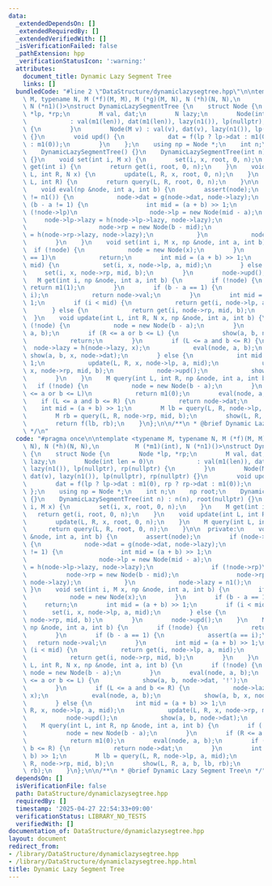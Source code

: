```yaml
---
data:
  _extendedDependsOn: []
  _extendedRequiredBy: []
  _extendedVerifiedWith: []
  _isVerificationFailed: false
  _pathExtension: hpp
  _verificationStatusIcon: ':warning:'
  attributes:
    document_title: Dynamic Lazy Segment Tree
    links: []
  bundledCode: "#line 2 \"DataStructure/dynamiclazysegtree.hpp\"\n\ntemplate <typename\
    \ M, typename N, M (*f)(M, M), M (*g)(M, N), N (*h)(N, N),\n          M (*m1)(int),\
    \ N (*n1)()>\nstruct DynamicLazySegmentTree {\n    struct Node {\n        Node\
    \ *lp, *rp;\n        M val, dat;\n        N lazy;\n        Node(int len = 0)\n\
    \            : val(m1(len)), dat(m1(len)), lazy(n1()), lp(nullptr), rp(nullptr)\
    \ {\n        }\n        Node(M v) : val(v), dat(v), lazy(n1()), lp(nullptr), rp(nullptr)\
    \ {}\n        void upd() {\n            dat = f(lp ? lp->dat : m1(0), rp ? rp->dat\
    \ : m1(0));\n        }\n    };\n    using np = Node *;\n    int n;\n    np root;\n\
    \    DynamicLazySegmentTree() {}\n    DynamicLazySegmentTree(int n) : n(n), root(nullptr)\
    \ {}\n    void set(int i, M x) {\n        set(i, x, root, 0, n);\n    }\n    M\
    \ get(int i) {\n        return get(i, root, 0, n);\n    }\n    void update(int\
    \ L, int R, N x) {\n        update(L, R, x, root, 0, n);\n    }\n    M query(int\
    \ L, int R) {\n        return query(L, R, root, 0, n);\n    }\n\n  private:\n\
    \    void eval(np &node, int a, int b) {\n        assert(node);\n        if (node->lazy\
    \ != n1()) {\n            node->dat = g(node->dat, node->lazy);\n            if\
    \ (b - a != 1) {\n                int mid = (a + b) >> 1;\n                if\
    \ (!node->lp)\n                    node->lp = new Node(mid - a);\n           \
    \     node->lp->lazy = h(node->lp->lazy, node->lazy);\n                if (!node->rp)\n\
    \                    node->rp = new Node(b - mid);\n                node->rp->lazy\
    \ = h(node->rp->lazy, node->lazy);\n            }\n            node->lazy = n1();\n\
    \        }\n    }\n    void set(int i, M x, np &node, int a, int b) {\n      \
    \  if (!node) {\n            node = new Node(x);\n        }\n        if (b - a\
    \ == 1)\n            return;\n        int mid = (a + b) >> 1;\n        if (i <\
    \ mid) {\n            set(i, x, node->lp, a, mid);\n        } else {\n       \
    \     set(i, x, node->rp, mid, b);\n        }\n        node->upd();\n    }\n \
    \   M get(int i, np &node, int a, int b) {\n        if (!node) {\n           \
    \ return m1(1);\n        }\n        if (b - a == 1) {\n            assert(a ==\
    \ i);\n            return node->val;\n        }\n        int mid = (a + b) >>\
    \ 1;\n        if (i < mid) {\n            return get(i, node->lp, a, mid);\n \
    \       } else {\n            return get(i, node->rp, mid, b);\n        }\n  \
    \  }\n    void update(int L, int R, N x, np &node, int a, int b) {\n        if\
    \ (!node) {\n            node = new Node(b - a);\n        }\n        eval(node,\
    \ a, b);\n        if (R <= a or b <= L) {\n            show(a, b, node->dat, '!');\n\
    \            return;\n        }\n        if (L <= a and b <= R) {\n          \
    \  node->lazy = h(node->lazy, x);\n            eval(node, a, b);\n           \
    \ show(a, b, x, node->dat);\n        } else {\n            int mid = (a + b) >>\
    \ 1;\n            update(L, R, x, node->lp, a, mid);\n            update(L, R,\
    \ x, node->rp, mid, b);\n            node->upd();\n            show(a, b, node->dat);\n\
    \        }\n    }\n    M query(int L, int R, np &node, int a, int b) {\n     \
    \   if (!node) {\n            node = new Node(b - a);\n        }\n        if (R\
    \ <= a or b <= L)\n            return m1(0);\n        eval(node, a, b);\n    \
    \    if (L <= a and b <= R) {\n            return node->dat;\n        }\n    \
    \    int mid = (a + b) >> 1;\n        M lb = query(L, R, node->lp, a, mid);\n\
    \        M rb = query(L, R, node->rp, mid, b);\n        show(L, R, a, b, lb, rb);\n\
    \        return f(lb, rb);\n    }\n};\n\n/**\n * @brief Dynamic Lazy Segment Tree\n\
    \ */\n"
  code: "#pragma once\n\ntemplate <typename M, typename N, M (*f)(M, M), M (*g)(M,\
    \ N), N (*h)(N, N),\n          M (*m1)(int), N (*n1)()>\nstruct DynamicLazySegmentTree\
    \ {\n    struct Node {\n        Node *lp, *rp;\n        M val, dat;\n        N\
    \ lazy;\n        Node(int len = 0)\n            : val(m1(len)), dat(m1(len)),\
    \ lazy(n1()), lp(nullptr), rp(nullptr) {\n        }\n        Node(M v) : val(v),\
    \ dat(v), lazy(n1()), lp(nullptr), rp(nullptr) {}\n        void upd() {\n    \
    \        dat = f(lp ? lp->dat : m1(0), rp ? rp->dat : m1(0));\n        }\n   \
    \ };\n    using np = Node *;\n    int n;\n    np root;\n    DynamicLazySegmentTree()\
    \ {}\n    DynamicLazySegmentTree(int n) : n(n), root(nullptr) {}\n    void set(int\
    \ i, M x) {\n        set(i, x, root, 0, n);\n    }\n    M get(int i) {\n     \
    \   return get(i, root, 0, n);\n    }\n    void update(int L, int R, N x) {\n\
    \        update(L, R, x, root, 0, n);\n    }\n    M query(int L, int R) {\n  \
    \      return query(L, R, root, 0, n);\n    }\n\n  private:\n    void eval(np\
    \ &node, int a, int b) {\n        assert(node);\n        if (node->lazy != n1())\
    \ {\n            node->dat = g(node->dat, node->lazy);\n            if (b - a\
    \ != 1) {\n                int mid = (a + b) >> 1;\n                if (!node->lp)\n\
    \                    node->lp = new Node(mid - a);\n                node->lp->lazy\
    \ = h(node->lp->lazy, node->lazy);\n                if (!node->rp)\n         \
    \           node->rp = new Node(b - mid);\n                node->rp->lazy = h(node->rp->lazy,\
    \ node->lazy);\n            }\n            node->lazy = n1();\n        }\n   \
    \ }\n    void set(int i, M x, np &node, int a, int b) {\n        if (!node) {\n\
    \            node = new Node(x);\n        }\n        if (b - a == 1)\n       \
    \     return;\n        int mid = (a + b) >> 1;\n        if (i < mid) {\n     \
    \       set(i, x, node->lp, a, mid);\n        } else {\n            set(i, x,\
    \ node->rp, mid, b);\n        }\n        node->upd();\n    }\n    M get(int i,\
    \ np &node, int a, int b) {\n        if (!node) {\n            return m1(1);\n\
    \        }\n        if (b - a == 1) {\n            assert(a == i);\n         \
    \   return node->val;\n        }\n        int mid = (a + b) >> 1;\n        if\
    \ (i < mid) {\n            return get(i, node->lp, a, mid);\n        } else {\n\
    \            return get(i, node->rp, mid, b);\n        }\n    }\n    void update(int\
    \ L, int R, N x, np &node, int a, int b) {\n        if (!node) {\n           \
    \ node = new Node(b - a);\n        }\n        eval(node, a, b);\n        if (R\
    \ <= a or b <= L) {\n            show(a, b, node->dat, '!');\n            return;\n\
    \        }\n        if (L <= a and b <= R) {\n            node->lazy = h(node->lazy,\
    \ x);\n            eval(node, a, b);\n            show(a, b, x, node->dat);\n\
    \        } else {\n            int mid = (a + b) >> 1;\n            update(L,\
    \ R, x, node->lp, a, mid);\n            update(L, R, x, node->rp, mid, b);\n \
    \           node->upd();\n            show(a, b, node->dat);\n        }\n    }\n\
    \    M query(int L, int R, np &node, int a, int b) {\n        if (!node) {\n \
    \           node = new Node(b - a);\n        }\n        if (R <= a or b <= L)\n\
    \            return m1(0);\n        eval(node, a, b);\n        if (L <= a and\
    \ b <= R) {\n            return node->dat;\n        }\n        int mid = (a +\
    \ b) >> 1;\n        M lb = query(L, R, node->lp, a, mid);\n        M rb = query(L,\
    \ R, node->rp, mid, b);\n        show(L, R, a, b, lb, rb);\n        return f(lb,\
    \ rb);\n    }\n};\n\n/**\n * @brief Dynamic Lazy Segment Tree\n */"
  dependsOn: []
  isVerificationFile: false
  path: DataStructure/dynamiclazysegtree.hpp
  requiredBy: []
  timestamp: '2025-04-27 22:54:33+09:00'
  verificationStatus: LIBRARY_NO_TESTS
  verifiedWith: []
documentation_of: DataStructure/dynamiclazysegtree.hpp
layout: document
redirect_from:
- /library/DataStructure/dynamiclazysegtree.hpp
- /library/DataStructure/dynamiclazysegtree.hpp.html
title: Dynamic Lazy Segment Tree
---
```

